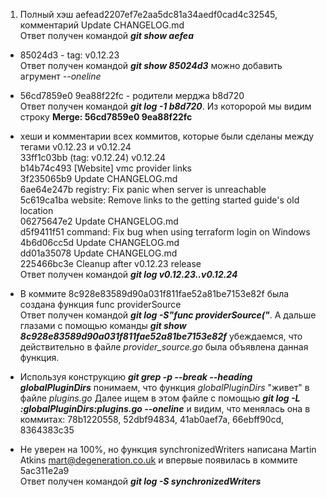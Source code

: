1. Полный хэш aefead2207ef7e2aa5dc81a34aedf0cad4c32545, комментарий Update CHANGELOG.md  
Ответ получен командой ***git show aefea***

- 85024d3 - tag: v0.12.23  
Ответ получен командой ***git show 85024d3*** можно добавить агрумент *--oneline*

- 56cd7859e0 9ea88f22fc - родители мерджа b8d720  
Ответ получен командой ***git log -1 b8d720***. Из которорой мы видим строку **Merge: 56cd7859e0 9ea88f22fc**

- хеши и комментарии всех коммитов, которые были сделаны между тегами v0.12.23 и v0.12.24  
33ff1c03bb (tag: v0.12.24) v0.12.24  
b14b74c493 [Website] vmc provider links  
3f235065b9 Update CHANGELOG.md  
6ae64e247b registry: Fix panic when server is unreachable  
5c619ca1ba website: Remove links to the getting started guide's old location  
06275647e2 Update CHANGELOG.md  
d5f9411f51 command: Fix bug when using terraform login on Windows  
4b6d06cc5d Update CHANGELOG.md  
dd01a35078 Update CHANGELOG.md  
225466bc3e Cleanup after v0.12.23 release    
Ответ получен командой ***git log v0.12.23..v0.12.24***

- В коммите 8c928e83589d90a031f811fae52a81be7153e82f была создана функция func providerSource  
Ответ получен командой ***git log -S"func providerSource("***. А дальше глазами с помощью команды ***git show 8c928e83589d90a031f811fae52a81be7153e82f*** убеждаемся, что действительно в файле *provider_source.go* была объявлена данная функция.
  
- Используя конструкцию ***git grep -p --break --heading globalPluginDirs*** понимаем, что функция *globalPluginDirs* "живет" в файле *plugins.go*
Далее ищем в этом файле с помощью ***git log -L :globalPluginDirs:plugins.go --oneline*** и видим, что менялась она в коммитах: 78b1220558, 52dbf94834, 41ab0aef7a, 66ebff90cd, 8364383c35
  
- Не уверен на 100%, но функция synchronizedWriters написана Martin Atkins <mart@degeneration.co.uk> и впервые появилась в коммите 5ac311e2a9  
Ответ получен командой ***git log -S synchronizedWriters***